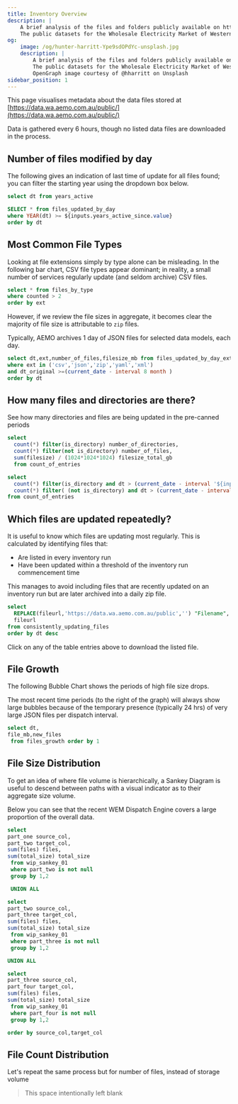```yaml
---
title: Inventory Overview
description: |
    A brief analysis of the files and folders publicly available on https://data.wa.aemo.com.au/public/ -
    The public datasets for the Wholesale Electricity Market of Western Australia's South West Interconnected System (SWIS)
og:
    image: /og/hunter-harritt-Ype9sdOPdYc-unsplash.jpg
    description: |
        A brief analysis of the files and folders publicly available on https://data.wa.aemo.com.au/public/ -
        The public datasets for the Wholesale Electricity Market of Western Australia's South West Interconnected System (SWIS).
        OpenGraph image courtesy of @hharritt on Unsplash
sidebar_position: 1
---
```


This page visualises metadata about the data files stored at [https://data.wa.aemo.com.au/public/](https://data.wa.aemo.com.au/public/)

Data is gathered every 6 hours, though no listed data files are downloaded in the process.

## Number of files modified by day

The following gives an indication of last time of update for all files found;
you can filter the starting year using the dropdown box below.

```sql years_active
select dt from years_active
```

<Dropdown
    data={years_active}
    name=years_active_since
    value=dt
    title="Show files beginning from the selected year"
    order="dt desc"
/>

<LineChart data={filesbyday} >

<ReferenceLine x=2023-10-01 label="SCED Go-Live Date" hideValue="true"/>
</LineChart>

```sql filesbyday
SELECT * from files_updated_by_day
where YEAR(dt) >= ${inputs.years_active_since.value}
order by dt
```

## Most Common File Types

Looking at file extensions simply by type alone can be misleading. In the following
bar chart, CSV file types appear dominant; in reality, a small number of services regularly
update (and seldom archive) CSV files.

<BarChart data={files_by_type}
  xAxisTitle="File extension"
  yAxisTitle="Number of files"
/>

```sql files_by_type
select * from files_by_type
where counted > 2
order by ext
```

However, if we review the file sizes in aggregate, it becomes clear the majority
of file size is attributable to `zip` files.

Typically, AEMO archives 1 day
of JSON files for selected data models, each day.

<Heatmap data={files_by_day_by_ext} x=dt y=ext 
title="File types and cumulative size (Mb) by Month"
valueFmt='#,### "Mb"'
value=filesize_mb />

```sql files_by_day_by_ext
select dt,ext,number_of_files,filesize_mb from files_updated_by_day_ext
where ext in ('csv','json','zip','yaml','xml')
and dt_original >=(current_date - interval 8 month )
order by dt
```

## How many files and directories are there?

See how many directories and files are being updated in the pre-canned periods

<Dropdown name="activity_period" 
  title="Precedent Period">
<DropdownOption valueLabel="1 week" value="0007"/>
<DropdownOption valueLabel="1 months" value="0030"/>
<DropdownOption valueLabel="3 months" value="0090"/>
<DropdownOption valueLabel="6 months" value="0187"/>
<DropdownOption valueLabel="12 months" value="0365"/>
<DropdownOption valueLabel="All time" value="9999"/>
</Dropdown>
<LineBreak/>

<BigValue data={entrycounts} value=number_of_directories title="Total Directories"/>
<BigValue data={entrycounts} value=number_of_files title="Total Files"/>
<BigValue data={entrycounts} value=filesize_total_gb title="Total Size (Gb)"/>

```sql entrycounts
select
  count(*) filter(is_directory) number_of_directories,
  count(*) filter(not is_directory) number_of_files,
  sum(filesize) / (1024*1024*1024) filesize_total_gb
  from count_of_entries
```

<BigValue data={activedirs} value=active_directories 
  title="Directories Active in Period"/>
<BigValue data={activedirs} value=active_files title="Files Active in Period" fmt="#,###"/>

```sql activedirs
select
  count(*) filter(is_directory and dt > (current_date - interval '${inputs.activity_period.value}' days)) active_directories,
  count(*) filter( (not is_directory) and dt > (current_date - interval '${inputs.activity_period.value}' days)) active_files
from count_of_entries
```

## Which files are updated repeatedly?

It is useful to know which files are updating most regularly. This is calculated by
identifying files that:

-   Are listed in every inventory run
-   Have been updated within a threshold of the inventory run commencement time

This manages to avoid including files that are recently updated on an inventory run but
are later archived into a daily zip file.

```sql regularly_updating
select
  REPLACE(fileurl,'https://data.wa.aemo.com.au/public','') "Filename",
  fileurl
from consistently_updating_files
order by dt desc
```

<DataTable data={regularly_updating}
rowNumbers=true
rowShading=true  
 search=true
rows=20
searchWholeString=true>
<Column id="fileurl" linkLabel="Filename" contentType="link" openInNewTab=true/>
</DataTable>

Click on any of the table entries above to download the listed file.

## File Growth

The following Bubble Chart shows the periods of high file size drops.

The most recent time periods (to the right of the graph) will always show large
bubbles because of the temporary presence (typically 24 hrs) of very large JSON files
per dispatch interval.

<BubbleChart data={file_growth} x=dt y=new_files size=file_mb
  xFmt='yyyy-mm-dd HH:MM' sizeFmt='#,### "Mb"'
  shape=emptyCircle/>

```sql file_growth
select dt,
file_mb,new_files
 from files_growth order by 1
```

## File Size Distribution

To get an idea of where file volume is hierarchically, a Sankey Diagram is useful to
descend between paths with a visual indicator as to their aggregate size volume.

Below you can see that the recent WEM Dispatch Engine covers a large proportion of the
overall data.

<SankeyDiagram
  data={sankey1}
  sourceCol=source_col
  targetCol=target_col
  valueCol=total_size
  chartAreaHeight=1500
  valueFmt='#,### "Mb"'
  title="Distribution of files by size"
  />

```sql sankey1
select
part_one source_col,
part_two target_col,
sum(files) files,
sum(total_size) total_size
 from wip_sankey_01
 where part_two is not null
 group by 1,2

 UNION ALL

select
part_two source_col,
part_three target_col,
sum(files) files,
sum(total_size) total_size
 from wip_sankey_01
 where part_three is not null
 group by 1,2

UNION ALL

select
part_three source_col,
part_four target_col,
sum(files) files,
sum(total_size) total_size
 from wip_sankey_01
 where part_four is not null
 group by 1,2

order by source_col,target_col
```

## File Count Distribution

Let's repeat the same process but for number of files, instead of storage volume

<SankeyDiagram
data={sankey1}
sourceCol=source_col
targetCol=target_col
valueCol=files
chartAreaHeight=1500
title="Distribution of files by count"
/>

> This space intentionally left blank
